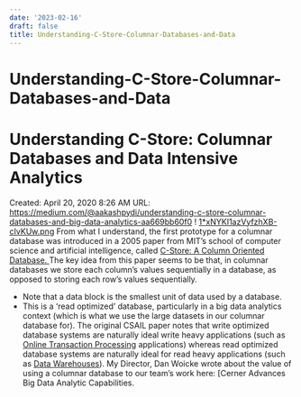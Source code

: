 ```yaml
---
date: '2023-02-16'
draft: false
title: Understanding-C-Store-Columnar-Databases-and-Data
---
```


# Understanding-C-Store-Columnar-Databases-and-Data

# Understanding C-Store: Columnar Databases and Data Intensive Analytics
Created: April 20, 2020 8:26 AM
URL: https://medium.com/@aakashpydi/understanding-c-store-columnar-databases-and-big-data-analytics-aa669bb60f0
!
[1*xNYKI1azVyfzhXB-cIvKUw.png](Understanding%20C-Store%20Columnar%20Databases%20and%20Data%20%2098d15be3b76c4c37b71a50b419ddb1f8/1xNYKI1azVyfzhXB-cIvKUw.png)
From what I understand, the first prototype for a columnar database was introduced in a 2005 paper from MIT’s school of computer science and artificial intelligence, called [C-Store: A Column Oriented Database.
](http://db.csail.mit.edu/projects/cstore/vldb.pdf)
The key idea from this paper seems to be that, in columnar databases we store each column’s values sequentially in a database, as opposed to storing each row’s values sequentially.
- Note that a data block is the smallest unit of data used by a database.
- This is a ‘read optimized’ database, particularly in a big data analytics context (which is what we use the large datasets in our columnar database for).
The original CSAIL paper notes that write optimized database systems are naturally ideal write heavy applications (such as [Online Transaction Processing](https://docs.microsoft.com/en-us/azure/architecture/data-guide/relational-data/online-transaction-processing) applications) whereas read optimized database systems are naturally ideal for read heavy applications (such as [Data Warehouses](https://aws.amazon.com/data-warehouse/)).
My Director, Dan Woicke wrote about the value of using a columnar database to our team’s work here: [Cerner Advances Big Data Analytic Capabilities.
